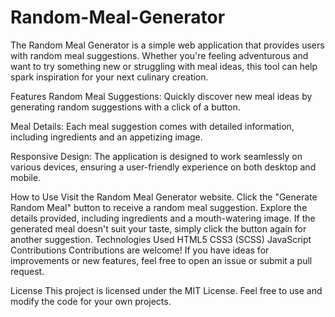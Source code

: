 # Random-Meal-Generator

The Random Meal Generator is a simple web application that provides users with random meal suggestions. Whether you're feeling adventurous and want to try something new or struggling with meal ideas, this tool can help spark inspiration for your next culinary creation.

Features
Random Meal Suggestions: Quickly discover new meal ideas by generating random suggestions with a click of a button.

Meal Details: Each meal suggestion comes with detailed information, including ingredients and an appetizing image.

Responsive Design: The application is designed to work seamlessly on various devices, ensuring a user-friendly experience on both desktop and mobile.

How to Use
Visit the Random Meal Generator website.
Click the "Generate Random Meal" button to receive a random meal suggestion.
Explore the details provided, including ingredients and a mouth-watering image.
If the generated meal doesn't suit your taste, simply click the button again for another suggestion.
Technologies Used
HTML5
CSS3 (SCSS)
JavaScript
Contributions
Contributions are welcome! If you have ideas for improvements or new features, feel free to open an issue or submit a pull request.

License
This project is licensed under the MIT License. Feel free to use and modify the code for your own projects.
